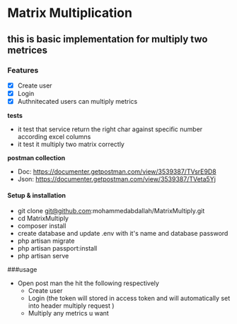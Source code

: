# Matrix Multiplication 
## this is basic implementation for multiply two metrices
### Features
- [x] Create user
- [x] Login
- [x] Authnitecated users can multiply metrics 

**tests** 

* it test that service return the right char against specific number according excel columns
* it test it multiply two matrix correctly


**postman collection**

* Doc: https://documenter.getpostman.com/view/3539387/TVsrE9D8
* Json:  https://documenter.getpostman.com/view/3539387/TVeta5Yj

#### Setup & installation
* git clone git@github.com:mohammedabdallah/MatrixMultiply.git
* cd MatrixMultiply
* composer install
* create database and update .env with it's name and database password
* php artisan migrate
* php artisan passport:install
* php artisan serve

###usage 
* Open post man the hit the following  respectively
    * Create user
    * Login (the token will stored in access token and will automatically set into header multiply request )
    * Multiply any metrics u want  
